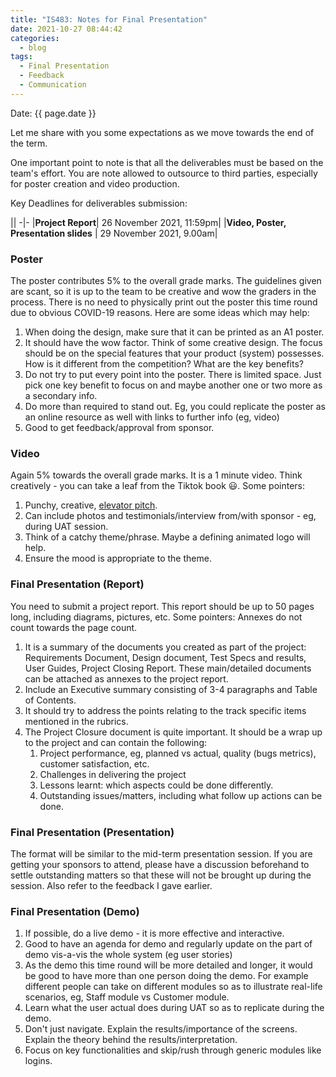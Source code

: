 ```yaml
---
title: "IS483: Notes for Final Presentation"
date: 2021-10-27 08:44:42
categories:
  - blog
tags:
  - Final Presentation
  - Feedback
  - Communication
---
```


Date: {{ page.date }}

Let me share with you some expectations as we move towards the end of the term.

One important point to note is that all the deliverables must be based on the team's effort. You are note allowed to outsource to third parties, especially for poster creation and video production.

Key Deadlines for deliverables submission:

||
-|-
|**Project Report**|							26 November 2021, 11:59pm|
|**Video, Poster, Presentation slides**     |		29 November 2021, 9.00am|


### Poster

The poster contributes 5% to the overall grade marks. The guidelines given are scant, so it is up to the team to be creative and wow the graders in the process. There is no need to physically print out the poster this time round due to obvious COVID-19 reasons. Here are some ideas which may help:

1. When doing the design, make sure that it can be printed as an A1 poster.
2. It should have the wow factor. Think of some creative design. The focus should be on the special features that your product (system) possesses. How is it different from the competition? What are the key benefits?
3. Do not try to put every point into the poster. There is limited space. Just pick one key benefit to focus on and maybe another one or two more as a secondary info.
4. Do more than required to stand out. Eg, you could replicate the poster as an online resource as well with links to further info (eg, video)
5. Good to get feedback/approval from sponsor.
 

### Video

Again 5% towards the overall grade marks. It is a 1 minute video. Think creatively - you can take a leaf from the Tiktok book 😃. Some pointers:

1. Punchy, creative, [elevator pitch](https://www.mindtools.com/pages/article/elevator-pitch.htm).
2. Can include photos and testimonials/interview from/with sponsor - eg, during UAT session.
4. Think of a catchy theme/phrase. Maybe a defining animated logo will help.
5. Ensure the mood is appropriate to the theme.


### Final Presentation (Report)
You need to submit a project report. This report should be up to  50 pages long, including diagrams, pictures, etc. Some pointers: Annexes do not count towards the page count.

1. It is a summary of the documents you created as part of the project: Requirements Document, Design document, Test Specs and results, User Guides, Project Closing Report. These main/detailed documents can be attached as annexes to the project report.
2. Include an Executive summary consisting of 3-4 paragraphs and Table of Contents.
3. It should try to address the points relating to the track specific items mentioned in the rubrics.
4. The Project Closure document is quite important. It should be a wrap up to the project and can contain the following:
	1. Project performance, eg, planned vs actual, quality (bugs metrics), customer satisfaction, etc.
	2. Challenges in delivering the project
	3. Lessons learnt: which aspects could be done differently.
	4. Outstanding issues/matters, including what follow up actions can be done.


### Final Presentation (Presentation)
The format will be similar to the mid-term presentation session. If you are getting your sponsors to attend, please have a discussion beforehand to settle outstanding matters so that these will not be brought up during the session. Also refer to the feedback I gave earlier.


### Final Presentation (Demo)
1. If possible, do a live demo - it is more effective and interactive.
2. Good to have an agenda for demo and regularly update on the part of demo vis-a-vis the whole system (eg user stories)
3. As the demo this time round will be more detailed and longer, it would be good to have more than one person doing the demo. For example different people can take on different modules so as to illustrate real-life scenarios, eg, Staff module vs Customer module.
4. Learn what the user actual does during UAT so as to replicate during the demo.
5. Don't just navigate. Explain the results/importance of the screens. Explain the theory behind the results/interpretation.
6. Focus on key functionalities and skip/rush through generic modules like logins.

